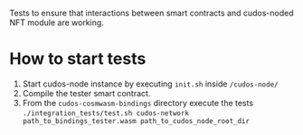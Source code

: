 Tests to ensure that interactions between smart contracts and cudos-noded NFT module are working.

# How to start tests
1) Start cudos-node instance by executing ```init.sh``` inside  ```/cudos-node/```
2) Compile the tester smart contract.
3) From the ```cudos-cosmwasm-bindings``` directory execute the tests ```./integration_tests/test.sh cudos-network path_to_bindings_tester.wasm path_to_cudos_node_root_dir```